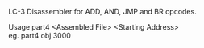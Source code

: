LC-3 Disassembler for ADD, AND, JMP and BR opcodes.

Usage part4 \<Assembled File\> \<Starting Address\>\
eg. part4 obj 3000
